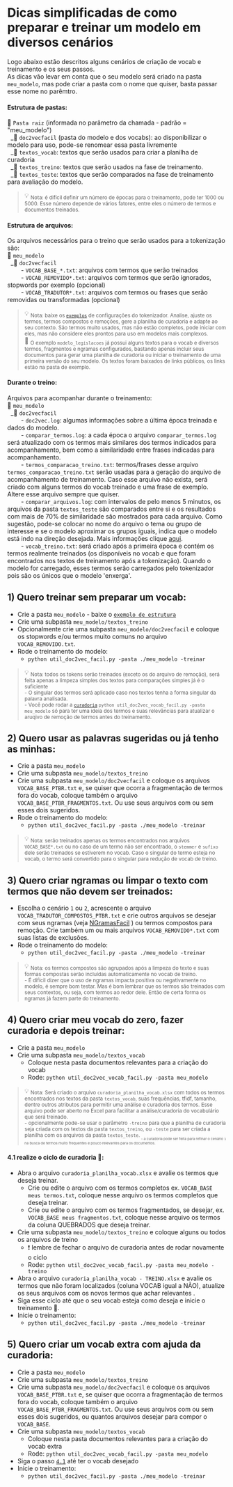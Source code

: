 # Dicas simplificadas de como preparar e treinar um modelo em diversos cenários
Logo abaixo estão descritos alguns cenários de criação de vocab e treinamento e os seus passos.<br>
As dicas vão levar em conta que o seu modelo será criado na pasta `meu_modelo`, mas pode criar a pasta com o nome que quiser, basta passar esse nome no parêmtro.
  
#### Estrutura de pastas:  
:file_folder: `Pasta raiz` (informada no parâmetro da chamada - padrão = "meu_modelo")<br>
&nbsp;&nbsp;\_:file_folder: `doc2vecfacil` (pasta do modelo e dos vocabs): ao disponibilizar o modelo para uso, pode-se renomear essa pasta livremente<br>
&nbsp;&nbsp;\_:file_folder: `textos_vocab`: textos que serão usados para criar a planilha de curadoria<br>
&nbsp;&nbsp;\_:file_folder: `textos_treino`: textos que serão usados na fase de treinamento.<br>
&nbsp;&nbsp;\_:file_folder: `textos_teste`: textos que serão comparados na fase de treinamento para avaliação do modelo.<br>

> 💡 <sub>Nota: é difícil definir um número de épocas para o treinamento, pode ter 1000 ou 5000. Esse número depende de vários fatores, entre eles o número de termos e documentos treinados.</sub>
        
#### Estrutura de arquivos:
 Os arquivos necessários para o treino que serão usados para a tokenização são:<br>
 :file_folder: `meu_modelo` <br>
 &nbsp;&nbsp;\_:file_folder: `doc2vecfacil`<br>
 &nbsp;&nbsp;&nbsp;&nbsp;&nbsp;&nbsp;&nbsp; - `VOCAB_BASE_*.txt`: arquivos com termos que serão treinados <br>
 &nbsp;&nbsp;&nbsp;&nbsp;&nbsp;&nbsp;&nbsp; - `VOCAB_REMOVIDO*.txt`: arquivos com termos que serão ignorados, stopwords por exemplo (opcional)<br>
 &nbsp;&nbsp;&nbsp;&nbsp;&nbsp;&nbsp;&nbsp; - `VOCAB_TRADUTOR*.txt`: arquivos com termos ou frases que serão removidas ou transformadas (opcional)<br>

> 💡 <sub>Nota: baixe os [`exemplos`](../exemplos) de configurações do tokenizador. Analise, ajuste os termos, termos compostos e remoções, gere a planilha de curadoria e adapte ao seu contexto. São termos muito usados, mas não estão completos, pode iniciar com eles, mas não considere eles prontos para uso em modelos mais complexos.<br></sub> 
> 📑 <sub> O exemplo `modelo_legislacoes` já possui alguns textos para o vocab e diversos termos, fragmentos e ngramas configurados, bastando apenas incluir seus documentos para gerar uma planilha de curadoria ou iniciar o treinamento de uma primeira versão do seu modelo. Os textos foram baixados de links públicos, os links estão na pasta de exemplo.</sub> 

#### Durante o treino:
 Arquivos para acompanhar durante o treinamento:<br>
 :file_folder: `meu_modelo` <br>
 &nbsp;&nbsp;\_:file_folder: `doc2vecfacil`<br>
 &nbsp;&nbsp;&nbsp;&nbsp;&nbsp;&nbsp;&nbsp; - `doc2vec.log`: algumas informações sobre a última época treinada e dados do modelo.<br>
 &nbsp;&nbsp;&nbsp;&nbsp;&nbsp;&nbsp;&nbsp; - `comparar_termos.log`: a cada época o arquivo `comparar_termos.log` será atualizado com os termos mais similares dos termos indicados para acompanhamento, bem como a similaridade entre frases indicadas para acompanhamento.<br>
 &nbsp;&nbsp;&nbsp;&nbsp;&nbsp;&nbsp;&nbsp; - `termos_comparacao_treino.txt`: termos/frases desse arquivo `termos_comparacao_treino.txt` serão usadas para a geração do arquivo de acompanhamento de treinamento. Caso esse arquivo não exista, será criado com alguns termos do vocab treinado e uma frase de exemplo. Altere esse arquivo sempre que quiser.<br>
 &nbsp;&nbsp;&nbsp;&nbsp;&nbsp;&nbsp;&nbsp; - `comparar_arquivos.log`: com intervalos de pelo menos 5 minutos, os arquivos da pasta `textos_teste` são comparados entre si e os resultados com mais de 70% de similaridade são mostrados para cada arquivo. Como sugestão, pode-se colocar no nome do arquivo o tema ou grupo de interesse e se o modelo aproximar os grupos iguais, indica que o modelo está indo na direção desejada. Mais informações clique [aqui](../README.md#arquivos-comparados-para-acompanhar-a-evolu%C3%A7%C3%A3o-do-modelo).<br>
 &nbsp;&nbsp;&nbsp;&nbsp;&nbsp;&nbsp;&nbsp; - `vocab_treino.txt`: será criado após a primeira época e contém os termos realmente treinados (os disponíveis no vocab e que foram encontrados nos textos de treinamento após a tokenização). Quando o modelo for carregado, esses termos serão carregados pelo tokenizador pois são os únicos que o modelo 'enxerga'.

## 1) Quero treinar sem preparar um vocab: 
 - Crie a pasta `meu_modelo` - baixe o [`exemplo de estrutura`](../exemplos/modelo_cenario1.zip)
 - Crie uma subpasta `meu_modelo/textos_treino`
 - Opcionalmente crie uma subpasta `meu_modelo/doc2vecfacil` e coloque os stopwords e/ou termos muito comuns no arquivo `VOCAB_REMOVIDO.txt`. 
 - Rode o treinamento do modelo:
   - `python util_doc2vec_facil.py -pasta ./meu_modelo -treinar`
  > 💡 <sub>Nota: todos os tokens serão treinados (exceto os do arquivo de remoção), será feita apenas a limpeza simples dos textos para comparações simples já é o suficiente</sub><br>
  > <sub> - O singular dos termos será aplicado caso nos textos tenha a forma singular da palavra analisada.</sub><br>
  > <sub> - Você pode rodar a [`curadoria`](#4-quero-criar-meu-vocab-do-zero-fazer-curadoria-e-depois-treinar) `python util_doc2vec_vocab_facil.py -pasta meu_modelo` só para ter uma ideia dos termos e suas relevâncias para atualizar o aruqivo de remoção de termos antes do treinamento.</sub>

## 2) Quero usar as palavras sugeridas ou já tenho as minhas:
 - Crie a pasta `meu_modelo`
 - Crie uma subpasta `meu_modelo/textos_treino`
 - Crie uma subpasta `meu_modelo/doc2vecfacil` e coloque os arquivos `VOCAB_BASE_PTBR.txt` e, se quiser que ocorra a fragmentação de termos fora do vocab, coloque também o arquivo `VOCAB_BASE_PTBR_FRAGMENTOS.txt`. Ou use seus arquivos com ou sem esses dois sugeridos. 
 - Rode o treinamento do modelo:
   - `python util_doc2vec_facil.py -pasta ./meu_modelo -treinar`
 > 💡 <sub>Nota: serão treinados apenas os termos encontrados nos arquivos `VOCAB_BASE*.txt` ou no caso de um termo não ser encontrado, o `stemmer` e `sufixo` dele serão treinados se estiverem no vocab. Caso o singular do termo esteja no vocab, o termo será convertido para o singular para redução de vocab de treino.</sub>

## 3) Quero criar ngramas ou limpar o texto com termos que não devem ser treinados:
 - Escolha o cenário `1` ou `2`, acrescente o arquivo `VOCAB_TRADUTOR_COMPOSTOS_PTBR.txt` e crie outros arquivos se desejar com seus ngramas (veja [NGramasFacil](readme_ngramas.md) ) ou termos compostos para remoção. Crie também um ou mais arquivos `VOCAB_REMOVIDO*.txt` com suas listas de exclusões.
 - Rode o treinamento do modelo:
   - `python util_doc2vec_facil.py -pasta ./meu_modelo -treinar`
 > 💡 <sub>Nota: os termos compostos são agrupados após a limpeza do texto e suas formas compostas serão incluídas automaticamente no vocab de treino.</sub>  
 > <sub> - É difícil dizer que o uso de ngramas impacta positiva ou negativamente no modelo, é sempre bom testar. Mas é bom lembrar que os termos são treinados com seus contextos, ou seja, com termos ao redor dele. Então de certa forma os ngramas já fazem parte do treinamento.</sub>  

## 4) Quero criar meu vocab do zero, fazer curadoria e depois treinar:
 - Crie a pasta `meu_modelo`
 - Crie uma subpasta `meu_modelo/textos_vocab`
   - Coloque nesta pasta documentos relevantes para a criação do vocab
   - Rode: `python util_doc2vec_vocab_facil.py -pasta meu_modelo`

 > 💡 <sub>Nota: Será criado o arquivo `curadoria_planilha_vocab.xlsx` com todos os termos encontrados nos textos da pasta `textos_vocab`, suas frequências, tfidf, tamanho, dentre outros atributos para permitir uma análise e curadoria dos termos. Esse arquivo pode ser aberto no Excel para facilitar a análise/curadoria do vocabulário que será treinado.</sub><br>
 > <sub> - opcionalmente pode-se usar o parâmetro `-treino` para que a planilha de curadoria seja criada com os textos da pasta `textos_treino`, ou `-teste` para ser criada a planilha com os arquivos da pasta `textos_teste`.<sub>
 > <sub> - a curadoria pode ser feita para refinar o cenário `1` na busca de termos muito frequentes e pouco relevantes para os documentos.<sub>

#### 4.1 realize o ciclo de curadoria :repeat::
 - Abra o arquivo `curadoria_planilha_vocab.xlsx` e avalie os termos que deseja treinar.
   - Crie ou edite o arquivo com os termos completos ex. `VOCAB_BASE meus termos.txt`, coloque nesse arquivo os termos completos que deseja treinar.
   - Crie ou edite o arquivo com os termos fragmentados, se desejar, ex. `VOCAB_BASE meus fragmentos.txt`, coloque nesse arquivo os termos da coluna QUEBRADOS que deseja treinar.
 - Crie uma subpasta `meu_modelo/textos_treino` e coloque alguns ou todos os arquivos de treino
   - ❗ lembre de fechar o arquivo de curadoria antes de rodar novamente o ciclo
   - Rode: `python util_doc2vec_vocab_facil.py -pasta meu_modelo -treino`
 - Abra o arquivo `curadoria_planilha_vocab - TREINO.xlsx` e avalie os termos que não foram localizados (coluna VOCAB igual a NÃO), atualize os seus arquivos com os novos termos que achar relevantes .
 - Siga esse ciclo até que o seu vocab esteja como deseja e inicie o treinamento :repeat:.
 - Inicie o treinamento:
    - `python util_doc2vec_facil.py -pasta ./meu_modelo -treinar`

## 5) Quero criar um vocab extra com ajuda da curadoria:
 - Crie a pasta `meu_modelo`
 - Crie uma subpasta `meu_modelo/textos_treino`
 - Crie uma subpasta `meu_modelo/doc2vecfacil` e coloque os arquivos `VOCAB_BASE_PTBR.txt` e, se quiser que ocorra a fragmentação de termos fora do vocab, coloque também o arquivo `VOCAB_BASE_PTBR_FRAGMENTOS.txt`. Ou use seus arquivos com ou sem esses dois sugeridos, ou quantos arquivos desejar para compor o `VOCAB_BASE`. 
 - Crie uma subpasta `meu_modelo/textos_vocab`
   - Coloque nesta pasta documentos relevantes para a criação do vocab extra
   - Rode: `python util_doc2vec_vocab_facil.py -pasta meu_modelo`
 - Siga o passo [`4.1`](#41-realize-o-ciclo-de-curadoria-repeat) até ter o vocab desejado
 - Inicie o treinamento:
    - `python util_doc2vec_facil.py -pasta ./meu_modelo -treinar`

